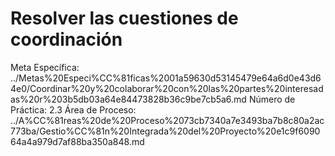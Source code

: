 # Resolver las cuestiones de coordinación

Meta Específica: ../Metas%20Especi%CC%81ficas%2001a59630d53145479e64a6d0e43d64e0/Coordinar%20y%20colaborar%20con%20las%20partes%20interesadas%20r%203b5db03a64e84473828b36c9be7cb5a6.md
Número de Práctica: 2.3
Área de Proceso: ../A%CC%81reas%20de%20Proceso%2073cb7340a7e3493ba7b8c80a2ac773ba/Gestio%CC%81n%20Integrada%20del%20Proyecto%20e1c9f609064a4a979d7af88ba350a848.md